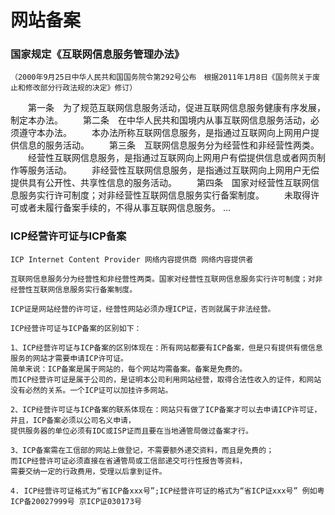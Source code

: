# 网站备案

### 国家规定《互联网信息服务管理办法》
    
    （2000年9月25日中华人民共和国国务院令第292号公布　根据2011年1月8日《国务院关于废止和修改部分行政法规的决定》修订）

　　第一条　为了规范互联网信息服务活动，促进互联网信息服务健康有序发展，制定本办法。
　　第二条　在中华人民共和国境内从事互联网信息服务活动，必须遵守本办法。
　　本办法所称互联网信息服务，是指通过互联网向上网用户提供信息的服务活动。
　　第三条　互联网信息服务分为经营性和非经营性两类。
　　经营性互联网信息服务，是指通过互联网向上网用户有偿提供信息或者网页制作等服务活动。
　　非经营性互联网信息服务，是指通过互联网向上网用户无偿提供具有公开性、共享性信息的服务活动。
　　第四条　国家对经营性互联网信息服务实行许可制度；对非经营性互联网信息服务实行备案制度。
　　未取得许可或者未履行备案手续的，不得从事互联网信息服务。
    ...
    
### ICP经营许可证与ICP备案

    ICP Internet Content Provider 网络内容提供商 网络内容提供者
    
    互联网信息服务分为经营性和非经营性两类。国家对经营性互联网信息服务实行许可制度；对非经营性互联网信息服务实行备案制度。
    
    ICP证是网站经营的许可证，经营性网站必须办理ICP证，否则就属于非法经营。
    
    ICP经营许可证与ICP备案的区别如下：

    1、ICP经营许可证与ICP备案的区别体现在：所有网站都要有ICP备案，但是只有提供有偿信息服务的网站才需要申请ICP许可证。
    简单来说：ICP备案是属于网站的，每个网站均需备案。备案是免费的。
    而ICP经营许可证是属于公司的，是证明本公司利用网站经营，取得合法性收入的证件，和网站没有必然的关系。一个ICP证可以加挂许多网站。

    2、ICP经营许可证与ICP备案的联系体现在：网站只有做了ICP备案才可以去申请ICP许可证，
    并且，ICP备案必须以公司名义申请，
    提供服务器的单位必须有IDC或ISP证而且要在当地通管局做过备案才行。
    
    3、ICP备案需在工信部的网站上做登记，不需要额外递交资料，而且是免费的；
    而ICP经营许可证必须直接在省通管局或工信部递交可行性报告等资料，
    需要交纳一定的行政费用，受理以后拿到证件。
    
    4. ICP经营许可证格式为“省ICP备xxx号”;ICP经营许可证的格式为“省ICP证xxx号” 例如粤ICP备20027999号 京ICP证030173号
